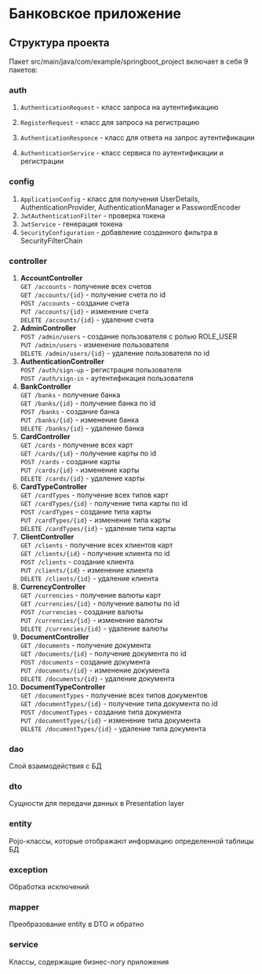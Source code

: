 # Банковское приложение
## Структура проекта
Пакет src/main/java/com/example/springboot_project включает в себя 
9 пакетов:
### auth
1. `AuthenticationRequest` - класс запроса на аутентификацию

2. `RegisterRequest` - класс для запроса на регистрацию

3. `AuthenticationResponce` - класс для ответа на запрос аутентификации

4. `AuthenticationService` - класс сервиса по аутентификации и регистрации
   
### config
1. `ApplicationConfig` - класс для получения UserDetails, AuthenticationProvider, AuthenticationManager и PasswordEncoder
2. `JwtAuthenticationFilter` - проверка токена
3. `JwtService` - генерация токена
4. `SecurityConfiguration` - добавление созданного фильтра в SecurityFilterChain

### controller
1. **AccountController**<br/>
`GET /accounts` - получение всех счетов<br/>
`GET /accounts/{id}` - получение счета по id<br/>
`POST /accounts` - создание счета<br/>
`PUT /accounts/{id}` - изменение счета<br/>
`DELETE /accounts/{id}` - удаление счета<br/>
2. **AdminController**<br/>
`POST /admin/users` - создание пользователя с ролью ROLE_USER<br/>
`PUT /admin/users` - изменение пользователя<br/>
`DELETE /admin/users/{id}` - удаление пользователя по id<br/>
3. **AuthenticationController**<br/>
`POST /auth/sign-up` - регистрация пользователя<br/>
`POST /auth/sign-in` - аутентификация пользователя<br/>
4. **BankController**<br/>
`GET /banks` - получение банкa<br/>
`GET /banks/{id}` - получение банка по id<br/>
`POST /banks` - создание банка<br/>
`PUT /banks/{id}` - изменение банка<br/>
`DELETE /banks/{id}` - удаление банка<br/>
5. **CardController**<br/>
`GET /cards` - получение всех карт<br/>
`GET /cards/{id}` - получение карты по id<br/>
`POST /cards` - создание карты<br/>
`PUT /cards/{id}` - изменение карты<br/>
`DELETE /cards/{id}` - удаление карты<br/>
6. **CardTypeController**<br/>
`GET /cardTypes` - получение всех типов карт<br/>
`GET /cardTypes/{id}` - получение типа карты по id<br/>
`POST /cardTypes` - создание типа карты<br/>
`PUT /cardTypes/{id}` - изменение типа карты<br/>
`DELETE /cardTypes/{id}` - удаление типа карты<br/>
7. **ClientController**<br/>
`GET /clients` - получение всех клиентов карт<br/>
`GET /clients/{id}` - получение клиента по id<br/>
`POST /clients` - создание клиента<br/>
`PUT /clients/{id}` - изменение клиента<br/>
`DELETE /clients/{id}` - удаление клиента<br/>
8. **CurrencyController**<br/>
`GET /currencies` - получение валюты карт<br/>
`GET /currencies/{id}` - получение валюты по id<br/>
`POST /currencies` - создание валюты<br/>
`PUT /currencies/{id}` - изменение валюты<br/>
`DELETE /currencies/{id}` - удаление валюты<br/>
9. **DocumentController**<br/>
`GET /documents` - получение документа<br/>
`GET /documents/{id}` - получение документа по id<br/>
`POST /documents` - создание документа<br/>
`PUT /documents/{id}` - изменение документа<br/>
`DELETE /documents/{id}` - удаление документа<br/>
10. **DocumentTypeController**<br/>
`GET /documentTypes` - получение всех типов документов<br/>
`GET /documentTypes/{id}` - получение типа документа по id<br/>
`POST /documentTypes` - создание типа документа<br/>
`PUT /documentTypes/{id}` - изменение типа документа<br/>
`DELETE /documentTypes/{id}` - удаление типа документа<br/>

### dao
Слой взаимодействия с БД
### dto
Сущности для передачи данных в Presentation layer
### entity
Pojo-классы, которые отображают информацию определенной таблицы БД
### exception
Обработка исключений
### mapper
Преобразование entity в DTO и обратно
### service
Классы, содержащие бизнес-логу приложения